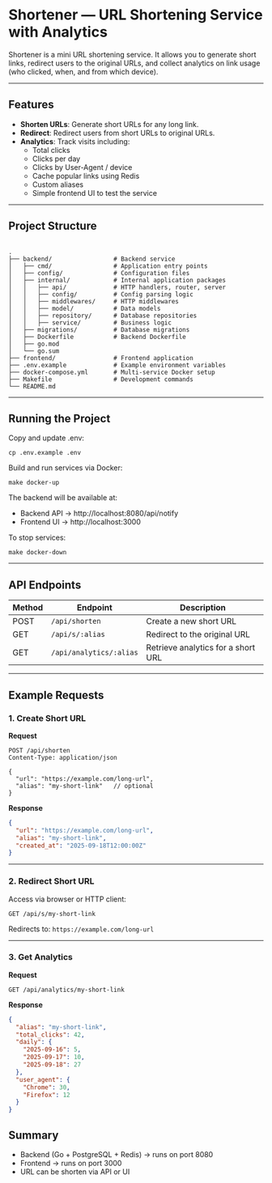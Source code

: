 # Shortener — URL Shortening Service with Analytics

Shortener is a mini URL shortening service. It allows you to generate short links, redirect users to the original URLs, and collect analytics on link usage (who clicked, when, and from which device).  

---

## Features

- **Shorten URLs**: Generate short URLs for any long link.  
- **Redirect**: Redirect users from short URLs to original URLs.  
- **Analytics**: Track visits including:
  - Total clicks
  - Clicks per day
  - Clicks by User-Agent / device
  - Cache popular links using Redis
  - Custom aliases
  - Simple frontend UI to test the service

---

## Project Structure

```

.
├── backend/                 # Backend service
│   ├── cmd/                 # Application entry points
│   ├── config/              # Configuration files
│   ├── internal/            # Internal application packages
│   │   ├── api/             # HTTP handlers, router, server
│   │   ├── config/          # Config parsing logic
│   │   ├── middlewares/     # HTTP middlewares
│   │   ├── model/           # Data models
│   │   ├── repository/      # Database repositories
│   │   ├── service/         # Business logic
│   ├── migrations/          # Database migrations
│   ├── Dockerfile           # Backend Dockerfile
│   ├── go.mod
│   └── go.sum
├── frontend/                # Frontend application
├── .env.example             # Example environment variables
├── docker-compose.yml       # Multi-service Docker setup
├── Makefile                 # Development commands
└── README.md

````
---

## Running the Project
Copy and update .env:

```
cp .env.example .env
```

Build and run services via Docker:

```
make docker-up
```

The backend will be available at:

- Backend API → http://localhost:8080/api/notify
- Frontend UI → http://localhost:3000

To stop services:

```
make docker-down
```

---

## API Endpoints

| Method | Endpoint                | Description                        |
| ------ | ----------------------- | ---------------------------------- |
| POST   | `/api/shorten`          | Create a new short URL             |
| GET    | `/api/s/:alias`         | Redirect to the original URL       |
| GET    | `/api/analytics/:alias` | Retrieve analytics for a short URL |

---

## Example Requests

### **1. Create Short URL**

**Request**

```http
POST /api/shorten
Content-Type: application/json

{
  "url": "https://example.com/long-url",
  "alias": "my-short-link"   // optional
}
```

**Response**

```json
{
  "url": "https://example.com/long-url",
  "alias": "my-short-link",
  "created_at": "2025-09-18T12:00:00Z"
}
```

---

### **2. Redirect Short URL**

Access via browser or HTTP client:

```
GET /api/s/my-short-link
```

Redirects to: `https://example.com/long-url`

---

### **3. Get Analytics**

**Request**

```
GET /api/analytics/my-short-link
```

**Response**

```json
{
  "alias": "my-short-link",
  "total_clicks": 42,
  "daily": {
    "2025-09-16": 5,
    "2025-09-17": 10,
    "2025-09-18": 27
  },
  "user_agent": {
    "Chrome": 30,
    "Firefox": 12
  }
}
```

## Summary
- Backend (Go + PostgreSQL + Redis) → runs on port 8080
- Frontend → runs on port 3000
- URL can be shorten via API or UI

